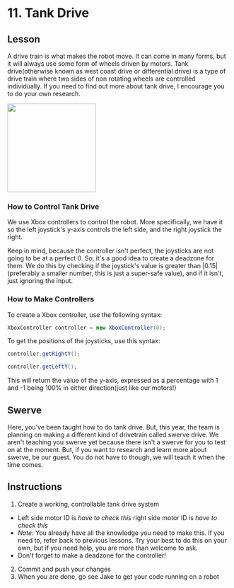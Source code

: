 # 11. Tank Drive

## Lesson 

A drive train is what makes the robot move. It can come in many forms, but it will always use some form of wheels driven by motors. Tank drive(otherwise known as west coast drive or differential drive) is a type of drive train where two sides of non rotating wheels are controlled individually. If you need to find out more about tank drive, I encourage you to do your own research.

<img src ="https://d2t1xqejof9utc.cloudfront.net/screenshots/pics/6478164315ddc20dbdc4f4c07864fc3a/large.png" height ="200">

### How to Control Tank Drive 

We use Xbox controllers to control the robot. More specifically, we have it so the left joystick's y-axis controls the left side, and the right joystick the right. 

Keep in mind, because the controller isn't perfect, the joysticks are not going to be at a perfect 0. So, it's a good idea to create a deadzone for them. We do this by checking if the joystick's value is greater than |0.15| (preferably a smaller number, this is just a super-safe value), and if it isn't, just ignoring the input.

### How to Make Controllers  
To create a Xbox controller, use the following syntax: 
```java
XboxController controller = new XboxController(0);
```
To get the positions of the joysticks, use this syntax:
```java
controller.getRightY();

controller.getLeftY();
```
This will return the value of the y-axis, expressed as a percentage with 1 and -1 being 100% in either direction(just like our motors!)

## Swerve

Here, you've been taught how to do tank drive. But, this year, the team is planning on making a different kind of drivetrain called swerve drive. We aren't teaching you swerve yet because there isn't a swerve for you to test on at the moment. But, if you want to research and learn more about swerve, be our guest. You do not have to though, we will teach it when the time comes.

## Instructions  
 
1. Create a working, controllable tank drive system
  - Left side motor ID is *have to check this* right side motor ID is *have to check this* 
  - *Note:* You already have all the knowledge you need to make this. If you need to, refer back to previous lessons. Try your best to do this on your own, but if you need help, you are more than welcome to ask.
  - Don't forget to make a deadzone for the controller!
2. Commit and push your changes
3. When you are done, go see Jake to get your code running on a robot
<!--- Instructor note: This will run on cuttlefish, because jankbot doesn't have sparkmaxes --->
